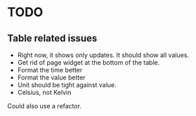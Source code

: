 # TODO

## Table related issues
- Right now, it shows only updates. It should show all values.
- Get rid of page widget at the bottom of the table.
- Format the time better
- Format the value better
- Unit should be tight against value.
- Celsius, not Kelvin

Could also use a refactor.

